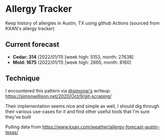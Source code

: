 # Allergy Tracker

Keep history of allergies in Austin, TX using github Actions (sourced from KXAN's allergy tracker)

## Current forecast
<!-- INJECT FORECAST -->
- **Cedar: 314** (2022/01/11)  [week high: 5153, month: 27638]
- **Mold: 1675** (2022/01/11)  [week high: 2665, month: 8160]
<!-- END INJECT FORECAST -->

## Technique

I encountered this pattern via [@simonw's](https://github.com/simonw) writeup: https://simonwillison.net/2020/Oct/9/git-scraping/

Their implementation seems nice and simple as well, I should dig through their various use-cases for it and find other useful tools that I'm sure they've built

Pulling data from https://www.kxan.com/weather/allergy-forecast-austin-texas/
